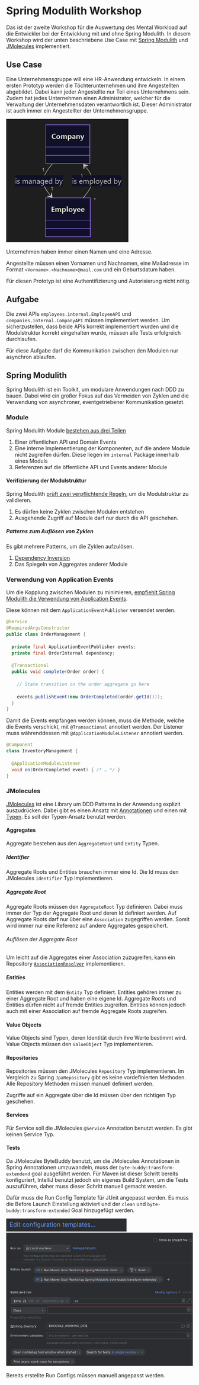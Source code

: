 # Spring Modulith Workshop

Das ist der zweite Workshop für die Auswertung des Mental Workload auf die Entwickler bei der Entwicklung mit und ohne Spring Modulith. In diesem Workshop wird der unten beschriebene Use Case mit [Spring Modulith](https://docs.spring.io/spring-modulith/reference/index.html) und [JMolecules](https://github.com/xmolecules/jmolecules) implementiert.

## Use Case

Eine Unternehmensgruppe will eine HR-Anwendung entwickeln. In einem ersten Prototyp werden die Töchterunternehmen und ihre Angestellten abgebildet. Dabei kann jeder Angestellte nur Teil eines Unternehmens sein. Zudem hat jedes Unternehmen einen Administrator, welcher für die Verwaltung der Unternehmensdaten verantwortlich ist. Dieser Administrator ist auch immer ein Angestellter der Unternehmensgruppe.

![object_diagram.png](object_diagram.png)

Unternehmen haben immer einen Namen und eine Adresse.

Angestellte müssen einen Vornamen und Nachnamen, eine Mailadresse im Format `<Vorname>.<Nachname>@mail.com` und ein Geburtsdatum haben.

Für diesen Prototyp ist eine Authentifizierung und Autorisierung nicht nötig.
## Aufgabe
Die zwei APIs `employees.internal.EmployeeAPI` und `companies.internal.CompanyAPI` müssen implementiert werden. Um sicherzustellen, dass beide APIs korrekt implementiert wurden und die Modulstruktur korrekt eingehalten wurde, müssen alle Tests erfolgreich durchlaufen.

Für diese Aufgabe darf die Kommunikation zwischen den Modulen nur asynchron ablaufen.

## Spring Modulith

Spring Modulith ist ein Toolkit, um modulare Anwendungen nach DDD zu bauen. Dabei wird ein großer Fokus auf das Vermeiden von Zyklen und die Verwendung von asynchroner, eventgetriebener Kommunikation gesetzt.

### Module
Spring Modulith Module [bestehen aus drei Teilen](https://docs.spring.io/spring-modulith/reference/fundamentals.html#modules)

1. Einer öffentlichen API und Domain Events
2. Eine interne Implementierung der Komponenten, auf die andere Module nicht zugreifen dürfen. Diese liegen im `internal` Package innerhalb eines Moduls
3. Referenzen auf die öffentliche API und Events anderer Module

#### Verifizierung der Modulstruktur
Spring Modulith [prüft zwei verpflichtende Regeln](https://docs.spring.io/spring-modulith/reference/verification.html), um die Modulstruktur zu validieren.

1. Es dürfen keine Zyklen zwischen Modulen entstehen
2. Ausgehende Zugriff auf Module darf nur durch die API geschehen. 

##### Patterns zum Auflösen von Zyklen
Es gibt mehrere Patterns, um die Zyklen aufzulösen.

1. [Dependency Inversion](https://www.baeldung.com/cs/dip)
2. Das Spiegeln von Aggregates anderer Module

### Verwendung von Application Events
Um die Kopplung zwischen Modulen zu minimieren, [empfiehlt Spring Modulith die Verwendung von Application Events](https://docs.spring.io/spring-modulith/reference/events.html).

Diese können mit dem `ApplicationEventPublisher` versendet werden.

```java
@Service
@RequiredArgsConstructor
public class OrderManagement {

  private final ApplicationEventPublisher events;
  private final OrderInternal dependency;

  @Transactional
  public void complete(Order order) {

    // State transition on the order aggregate go here

    events.publishEvent(new OrderCompleted(order.getId()));
  }
}
```

Damit die Events empfangen werden können, muss die Methode, welche die Events verschickt, mit `@Transactional` annotiert werden. Der Listener muss währenddessen mit `@ApplicationModuleListener` annotiert werden.

```java
@Component
class InventoryManagement {

  @ApplicationModuleListener
  void on(OrderCompleted event) { /* … */ }
}
```

### JMolecules

[JMolecules](https://github.com/xmolecules/jmolecules?tab=readme-ov-file#ideas-behind-jmolecules) ist eine Library um DDD Patterns in der Anwendung explizit auszudrücken. Dabei gibt es einen Ansatz mit [Annotationen](https://github.com/xmolecules/jmolecules) und einen mit [Typen](https://github.com/xmolecules/jmolecules). Es soll der Typen-Ansatz benutzt werden.

#### Aggregates

Aggregate bestehen aus den `AggregateRoot` und `Entity` Typen.

##### Identifier
Aggregate Roots und Entities brauchen immer eine Id. Die Id muss den JMolecules `Identifier` Typ implementieren.

##### Aggregate Root

Aggregate Roots müssen den `AggregateRoot` Typ definieren. Dabei muss immer der Typ der Aggregate Root und deren Id definiert werden. Auf Aggregate Roots darf nur über eine `Association` zugegriffen werden. Somit wird immer nur eine Referenz auf andere Aggregates gespeichert.

###### Auflösen der Aggregate Root

Um leicht auf die Aggregates einer Association zuzugreifen, kann ein Repository [`AssociationResolver`](https://github.com/xmolecules/jmolecules-integrations/tree/main/jmolecules-spring#associationresolver) implementieren.

##### Entities
Entities werden mit dem `Entity` Typ definiert. Entities gehören immer zu einer Aggregate Root und haben eine eigene Id. Aggregate Roots und Entities dürfen nicht auf fremde Entities zugreifen. Entities können jedoch auch mit einer Association auf fremde Aggregate Roots zugreifen.

#### Value Objects
Value Objects sind Typen, deren Identität durch ihre Werte bestimmt wird. Value Objects müssen den `ValueObject` Typ implementieren.

#### Repositories
Repositories müssen den JMolecules `Repository` Typ implementieren. Im Vergleich zu Spring `JpaRepository` gibt es keine vordefinierten Methoden. Alle Repository Methoden müssen manuell definiert werden.

Zugriffe auf ein Aggregate über die Id müssen über den richtigen Typ geschehen.

#### Services
Für Service soll die JMolecules `@Service` Annotation benutzt werden. Es gibt keinen Service Typ.

#### Tests

Da JMolecules ByteBuddy benutzt, um die JMolecules Annotationen in Spring Annotationen umzuwandeln, muss der `byte-buddy:transform-extendend` goal ausgeführt werden. Für Maven ist dieser Schritt bereits konfiguriert, IntelliJ benutzt jedoch ein eigenes Build System, um die Tests auszuführen, daher muss dieser Schritt manuell gemacht werden.

Dafür muss die Run Config Template für JUnit angepasst werden. Es muss die Before Launch Einstellung aktiviert und der `clean` und `byte-buddy:transform-extended` Goal hinzugefügt werden.

![run_configuration_template.png](run_configuration_template.png)
![junit_template.png](junit_template.png)

Bereits erstellte Run Configs müssen manuell angepasst werden.